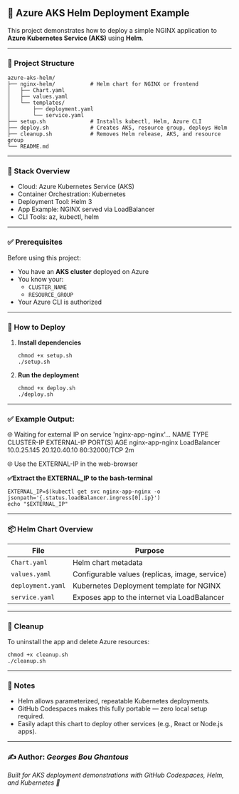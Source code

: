 ## 🚀 Azure AKS Helm Deployment Example

This project demonstrates how to deploy a simple NGINX application to **Azure Kubernetes Service (AKS)** using **Helm**.

---

### 📁 Project Structure

```
azure-aks-helm/
├── nginx-helm/           # Helm chart for NGINX or frontend
│   ├── Chart.yaml
│   ├── values.yaml
│   └── templates/
│       ├── deployment.yaml
│       └── service.yaml
├── setup.sh              # Installs kubectl, Helm, Azure CLI
├── deploy.sh             # Creates AKS, resource group, deploys Helm
├── cleanup.sh            # Removes Helm release, AKS, and resource group
└── README.md
```

---

### 🧰 Stack Overview
- Cloud: Azure Kubernetes Service (AKS)
- Container Orchestration: Kubernetes
- Deployment Tool: Helm 3
- App Example: NGINX served via LoadBalancer
- CLI Tools: az, kubectl, helm

---

### ✅ Prerequisites

Before using this project:

- You have an **AKS cluster** deployed on Azure
- You know your:
  - `CLUSTER_NAME`
  - `RESOURCE_GROUP`
- Your Azure CLI is authorized

---

### 🚀 How to Deploy

1. **Install dependencies**
   ```
   chmod +x setup.sh
   ./setup.sh
   ```

2. **Run the deployment**
   ```
   chmod +x deploy.sh
   ./deploy.sh
   ```
---
### ✅ Example Output:
🌐 Waiting for external IP on service 'nginx-app-nginx'...
NAME                TYPE           CLUSTER-IP     EXTERNAL-IP     PORT(S)        AGE
nginx-app-nginx     LoadBalancer   10.0.25.145    20.120.40.10    80:32000/TCP   2m


🌐 Use the EXTERNAL-IP in the web-browser 

**✅Extract the EXTERNAL_IP to the bash-terminal**
```
EXTERNAL_IP=$(kubectl get svc nginx-app-nginx -o jsonpath='{.status.loadBalancer.ingress[0].ip}')
echo "$EXTERNAL_IP"
```
---

### 📦 Helm Chart Overview

| File | Purpose |
|------|---------|
| `Chart.yaml` | Helm chart metadata |
| `values.yaml` | Configurable values (replicas, image, service) |
| `deployment.yaml` | Kubernetes Deployment template for NGINX |
| `service.yaml` | Exposes app to the internet via LoadBalancer |

---

### 🧹 Cleanup

To uninstall the app and delete Azure resources:
   ```
   chmod +x cleanup.sh
   ./cleanup.sh
   ```

---

### 📌 Notes

- Helm allows parameterized, repeatable Kubernetes deployments.
- GitHub Codespaces makes this fully portable — zero local setup required.
- Easily adapt this chart to deploy other services (e.g., React or Node.js apps).

---

### ✍️ Author: *Georges Bou Ghantous*
*Built for AKS deployment demonstrations with GitHub Codespaces, Helm, and Kubernetes 💙*
